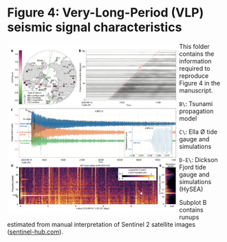 # Figure 4: Very-Long-Period (VLP) seismic signal characteristics

<img align="left" src="f4.png" width="400px">

This folder contains the information required to reproduce Figure 4 in the manuscript.

`B\`: Tsunami propagation model

`C\`: Ella Ø tide gauge and simulations

`D-E\`: Dickson Fjord tide gauge and simulations (HySEA)

Subplot B contains runups estimated from manual interpretation of Sentinel 2 satellite images ([sentinel-hub.com](https://sentinel-hub.com)).